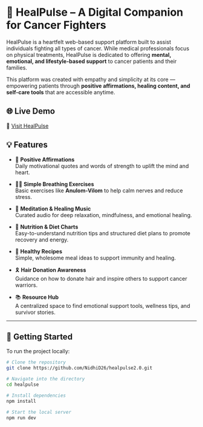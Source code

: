 # 🌿 HealPulse – A Digital Companion for Cancer Fighters

HealPulse is a heartfelt web-based support platform built to assist individuals fighting all types of cancer. While medical professionals focus on physical treatments, HealPulse is dedicated to offering **mental, emotional, and lifestyle-based support** to cancer patients and their families.

This platform was created with empathy and simplicity at its core — empowering patients through **positive affirmations, healing content, and self-care tools** that are accessible anytime.

## 🌐 Live Demo
🔗 [Visit HealPulse](https://healpulse2-0.vercel.app)


## 💡 Features

- 🧠 **Positive Affirmations**  
  Daily motivational quotes and words of strength to uplift the mind and heart.

- 🧘‍♀️ **Simple Breathing Exercises**  
  Basic exercises like **Anulom-Vilom** to help calm nerves and reduce stress.

- 🎵 **Meditation & Healing Music**  
  Curated audio for deep relaxation, mindfulness, and emotional healing.

- 🥗 **Nutrition & Diet Charts**  
  Easy-to-understand nutrition tips and structured diet plans to promote recovery and energy.

- 🍲 **Healthy Recipes**  
  Simple, wholesome meal ideas to support immunity and healing.

- 🎗️ **Hair Donation Awareness**  
  Guidance on how to donate hair and inspire others to support cancer warriors.

- 📚 **Resource Hub**  
  A centralized space to find emotional support tools, wellness tips, and survivor stories.



---

## 🚀 Getting Started

To run the project locally:

```bash
# Clone the repository
git clone https://github.com/NidhiD26/healpulse2.0.git

# Navigate into the directory
cd healpulse

# Install dependencies
npm install

# Start the local server
npm run dev

